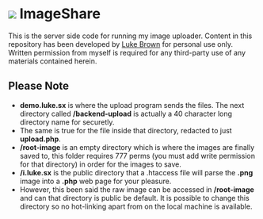  ![](http://root-image.luke.sx/c37a.png) ImageShare
==========

This is the server side code for running my image uploader. Content in this repository has been developed by [Luke Brown](http://luke.sx) for personal use only. Written permission from myself is required for any third-party use of any materials contained herein.




Please Note
-------
- **demo.luke.sx** is where the upload program sends the files. The next directory called **/backend-upload** is actually a 40 character long directory name for securetly.
- The same is true for the file inside that directory, redacted to just **upload.php**.
- **/root-image** is an empty directory which is where the images are finally saved to, this folder requires 777 perms (you must add write permission for that directory) in order for the images to save.
- **/i.luke.sx** is the public directory that a .htaccess file will parse the **.png** image into a **.php** web page for your pleasure. 
- However, this been said the raw image can be accessed in **/root-image** and can that directory is public be default. It is possible to change this directory so no hot-linking apart from on the local machine is available.
